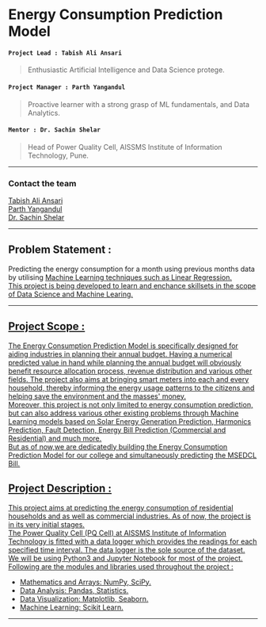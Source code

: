 # Energy Consumption Prediction Model

#### `Project Lead : Tabish Ali Ansari`
>Enthusiastic Artificial Intelligence and Data Science protege.

#### `Project Manager : Parth Yangandul`
>Proactive learner with a strong grasp of ML fundamentals, and Data Analytics.

#### `Mentor : Dr. Sachin Shelar`
>Head of Power Quality Cell, AISSMS Institute of Information Technology, Pune.
***

### Contact the team
[Tabish Ali Ansari](mailto:tabish.ansari004@yahoo.com?subject=[GitHub]%20Source%20Han%20Sans)\
[Parth Yangandul](mailto:parthyangandul@gmail.com?subject=[GitHub]%20Source%20Han%20Sans)\
[Dr. Sachin Shelar](mailto:sachin.shelar@aissmsioit.org?subject=[GitHub]%20Source%20Han%20Sans)

***
## **Problem Statement** :
Predicting the energy consumption for a month using previous months data by utilising
<u> Machine Learning <u> techniques such as Linear Regression.\
This project is being developed to learn and enchance skillsets in the scope of Data Science and Machine Learing.
***
## Project Scope :
The Energy Consumption Prediction Model is specifically designed for aiding industries in planning their annual budget. Having a numerical predicted value in hand while planning the annual budget will obviously benefit resource allocation process, revenue distribution and various other fields. The project also aims at bringing smart meters into each and every household, thereby informing the energy usage patterns to the citizens and helping save the environment and the masses' money.\
Moreover, this project is not only limited to energy consumption prediction, but can also address various other existing problems through Machine Learning models based on Solar Energy Generation Prediction,  Harmonics Prediction, Fault Detection, Energy Bill Prediction (Commercial and Residential) and much more.\
But as of now,we are dedicatedly building the Energy Consumption Prediction Model for our college and simultaneously predicting the MSEDCL Bill.

## Project Description : 
This project aims at predicting the energy consumption of residential households and as well as commercial industries. As of now, the project is in its very initial stages.\
    The Power Quality Cell (PQ Cell) at AISSMS Institute of Information Technology is fitted with a data logger which provides the readings for each specified time interval. The data logger is the sole source of the dataset.\
We will be using Python3 and Jupyter Notebook for most of the project. Following are the modules and libraries used throughout the project :
* Mathematics and Arrays: NumPy, SciPy.
* Data Analysis: Pandas, Statistics.
* Data Visualization: Matplotlib, Seaborn.
* Machine Learning: Scikit Learn.
***
